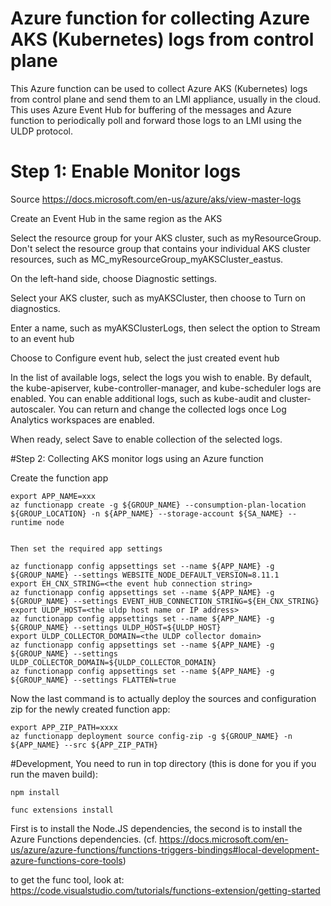 # Azure function for collecting Azure AKS (Kubernetes) logs from control plane

This Azure function can be used to collect Azure AKS (Kubernetes) logs from control plane and send them to an LMI appliance, usually in the cloud.
This uses Azure Event Hub for buffering of the messages and Azure function to periodically poll and forward those logs to an LMI using the ULDP protocol.


# Step 1: Enable Monitor logs

Source https://docs.microsoft.com/en-us/azure/aks/view-master-logs

Create an Event Hub in the same region as the AKS

Select the resource group for your AKS cluster, such as myResourceGroup. Don't select the resource group that contains your individual AKS cluster resources, such as MC_myResourceGroup_myAKSCluster_eastus.

On the left-hand side, choose Diagnostic settings.

Select your AKS cluster, such as myAKSCluster, then choose to Turn on diagnostics.

Enter a name, such as myAKSClusterLogs, then select the option to Stream to an event hub

Choose to Configure event hub, select the just created event hub

In the list of available logs, select the logs you wish to enable. By default, the kube-apiserver, kube-controller-manager, and kube-scheduler logs are enabled. You can enable additional logs, such as kube-audit and cluster-autoscaler. You can return and change the collected logs once Log Analytics workspaces are enabled.

When ready, select Save to enable collection of the selected logs.


#Step 2: Collecting AKS monitor logs using an Azure function


Create the function app

```
export APP_NAME=xxx
az functionapp create -g ${GROUP_NAME} --consumption-plan-location ${GROUP_LOCATION} -n ${APP_NAME} --storage-account ${SA_NAME} --runtime node


Then set the required app settings

az functionapp config appsettings set --name ${APP_NAME} -g ${GROUP_NAME} --settings WEBSITE_NODE_DEFAULT_VERSION=8.11.1
export EH_CNX_STRING=<the event hub connection string>
az functionapp config appsettings set --name ${APP_NAME} -g ${GROUP_NAME} --settings EVENT_HUB_CONNECTION_STRING=${EH_CNX_STRING}
export ULDP_HOST=<the uldp host name or IP address>
az functionapp config appsettings set --name ${APP_NAME} -g ${GROUP_NAME} --settings ULDP_HOST=${ULDP_HOST}
export ULDP_COLLECTOR_DOMAIN=<the ULDP collector domain>
az functionapp config appsettings set --name ${APP_NAME} -g ${GROUP_NAME} --settings ULDP_COLLECTOR_DOMAIN=${ULDP_COLLECTOR_DOMAIN}
az functionapp config appsettings set --name ${APP_NAME} -g ${GROUP_NAME} --settings FLATTEN=true
```

Now the last command is to actually deploy the sources and configuration zip for the newly created function app:

```
export APP_ZIP_PATH=xxxx
az functionapp deployment source config-zip -g ${GROUP_NAME} -n ${APP_NAME} --src ${APP_ZIP_PATH}
```

#Development,
You need to run in top directory (this is done for you if you run the maven build):

```
npm install

func extensions install
```

First is to install the Node.JS dependencies, the second is to install the Azure Functions dependencies. (cf. https://docs.microsoft.com/en-us/azure/azure-functions/functions-triggers-bindings#local-development-azure-functions-core-tools)

to get the func tool, look at: https://code.visualstudio.com/tutorials/functions-extension/getting-started